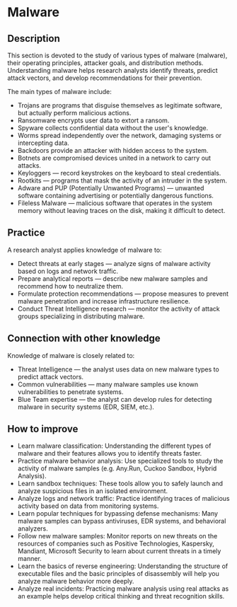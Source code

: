 # Malware
## Description
This section is devoted to the study of various types of malware (malware), their operating principles, attacker goals, and distribution methods. Understanding malware helps research analysts identify threats, predict attack vectors, and develop recommendations for their prevention.

The main types of malware include:
- Trojans are programs that disguise themselves as legitimate software, but actually perform malicious actions.
- Ransomware encrypts user data to extort a ransom.
- Spyware collects confidential data without the user's knowledge.
- Worms spread independently over the network, damaging systems or intercepting data.
- Backdoors provide an attacker with hidden access to the system.
- Botnets are compromised devices united in a network to carry out attacks.
- Keyloggers — record keystrokes on the keyboard to steal credentials.
- Rootkits — programs that mask the activity of an intruder in the system.
- Adware and PUP (Potentially Unwanted Programs) — unwanted software containing advertising or potentially dangerous functions.
- Fileless Malware — malicious software that operates in the system memory without leaving traces on the disk, making it difficult to detect.

## Practice
A research analyst applies knowledge of malware to:
- Detect threats at early stages — analyze signs of malware activity based on logs and network traffic.
- Prepare analytical reports — describe new malware samples and recommend how to neutralize them.
- Formulate protection recommendations — propose measures to prevent malware penetration and increase infrastructure resilience.
- Conduct Threat Intelligence research — monitor the activity of attack groups specializing in distributing malware.

## Connection with other knowledge
Knowledge of malware is closely related to:
- Threat Intelligence — the analyst uses data on new malware types to predict attack vectors.
- Common vulnerabilities — many malware samples use known vulnerabilities to penetrate systems.
- Blue Team expertise — the analyst can develop rules for detecting malware in security systems (EDR, SIEM, etc.).

## How to improve
- Learn malware classification: Understanding the different types of malware and their features allows you to identify threats faster.
- Practice malware behavior analysis: Use specialized tools to study the activity of malware samples (e.g. Any.Run, Cuckoo Sandbox, Hybrid Analysis).
- Learn sandbox techniques: These tools allow you to safely launch and analyze suspicious files in an isolated environment.
- Analyze logs and network traffic: Practice identifying traces of malicious activity based on data from monitoring systems.
- Learn popular techniques for bypassing defense mechanisms: Many malware samples can bypass antiviruses, EDR systems, and behavioral analyzers.
- Follow new malware samples: Monitor reports on new threats on the resources of companies such as Positive Technologies, Kaspersky, Mandiant, Microsoft Security to learn about current threats in a timely manner.
- Learn the basics of reverse engineering: Understanding the structure of executable files and the basic principles of disassembly will help you analyze malware behavior more deeply.
- Analyze real incidents: Practicing malware analysis using real attacks as an example helps develop critical thinking and threat recognition skills.
